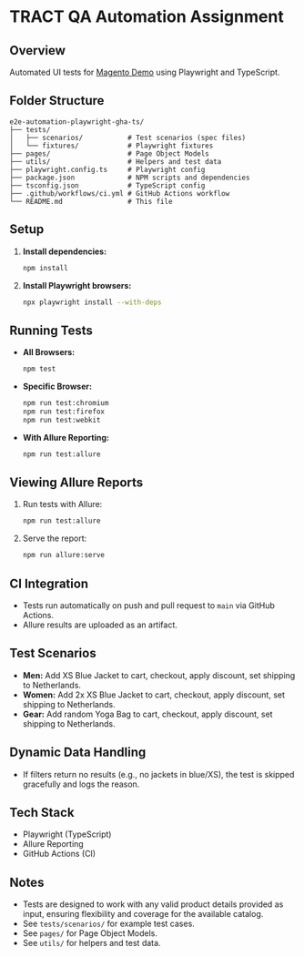 # TRACT QA Automation Assignment

## Overview

Automated UI tests for [Magento Demo](https://magento.softwaretestingboard.com/) using Playwright and TypeScript.

## Folder Structure

```
e2e-automation-playwright-gha-ts/
├── tests/
│   ├── scenarios/           # Test scenarios (spec files)
│   └── fixtures/            # Playwright fixtures
├── pages/                   # Page Object Models
├── utils/                   # Helpers and test data
├── playwright.config.ts     # Playwright config
├── package.json             # NPM scripts and dependencies
├── tsconfig.json            # TypeScript config
├── .github/workflows/ci.yml # GitHub Actions workflow
└── README.md                # This file
```

## Setup

1. **Install dependencies:**
   ```bash
   npm install
   ```
2. **Install Playwright browsers:**
   ```bash
   npx playwright install --with-deps
   ```

## Running Tests

- **All Browsers:**
  ```bash
  npm test
  ```
- **Specific Browser:**
  ```bash
  npm run test:chromium
  npm run test:firefox
  npm run test:webkit
  ```
- **With Allure Reporting:**
  ```bash
  npm run test:allure
  ```

## Viewing Allure Reports

1. Run tests with Allure:
   ```bash
   npm run test:allure
   ```
2. Serve the report:
   ```bash
   npm run allure:serve
   ```

## CI Integration

- Tests run automatically on push and pull request to `main` via GitHub Actions.
- Allure results are uploaded as an artifact.

## Test Scenarios

- **Men:** Add XS Blue Jacket to cart, checkout, apply discount, set shipping to Netherlands.
- **Women:** Add 2x XS Blue Jacket to cart, checkout, apply discount, set shipping to Netherlands.
- **Gear:** Add random Yoga Bag to cart, checkout, apply discount, set shipping to Netherlands.

## Dynamic Data Handling

- If filters return no results (e.g., no jackets in blue/XS), the test is skipped gracefully and logs the reason.

## Tech Stack

- Playwright (TypeScript)
- Allure Reporting
- GitHub Actions (CI)

## Notes

- Tests are designed to work with any valid product details provided as input, ensuring flexibility and coverage for the available catalog.
- See `tests/scenarios/` for example test cases.
- See `pages/` for Page Object Models.
- See `utils/` for helpers and test data. 